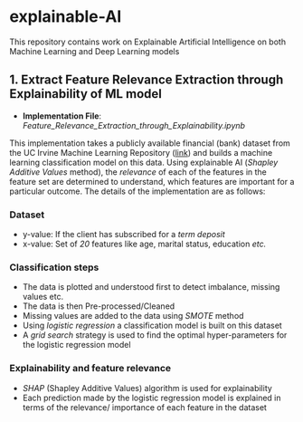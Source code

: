 # explainable-AI
This repository contains work on Explainable Artificial Intelligence on both Machine Learning and Deep Learning models

## 1. Extract Feature Relevance Extraction through Explainability of ML model
* **Implementation File**: _Feature_Relevance_Extraction_through_Explainability.ipynb_

This implementation takes a publicly available financial (bank) dataset from the UC Irvine Machine Learning Repository ([link](https://archive.ics.uci.edu/ml/machine-learning-databases/00222/bank-additional.zip)) and builds a machine learning classification model on this data. Using explainable AI (_Shapley Additive Values_ method), the _relevance_ of each of the features in the feature set are determined to understand, which features are important for a particular outcome. The details of the implementation are as follows:

### Dataset
* y-value: If the client has subscribed for a _term deposit_
* x-value: Set of _20_ features like age, marital status, education _etc._

### Classification steps
* The data is plotted and understood first to detect imbalance, missing values etc.
* The data is then Pre-processed/Cleaned
* Missing values are added to the data using _SMOTE_ method
* Using _logistic regression_ a classification model is built on this dataset
* A _grid search_ strategy is used to find the optimal hyper-parameters for the logistic regression model

### Explainability and feature relevance
* _SHAP_ (Shapley Additive Values) algorithm is used for explainability
* Each prediction made by the logistic regression model is explained in terms of the relevance/ importance of each feature in the dataset
